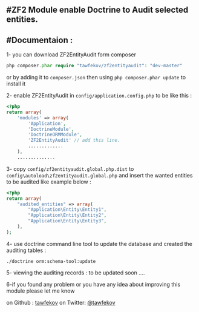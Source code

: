 #ZF2 Module enable Doctrine to Audit selected entities. 
-------------------------------------------------------
#Documentaion :  
--------------
1- you can download ZF2EntityAudit form composer 
```php
php composer.phar require "tawfekov/zf2entityaudit": "dev-master"
```
or by adding it to `composer.json` then using `php composer.phar update` to install it 

2- enable ZF2EntityAudit in `config/application.config.php` to be like this : 
```php
<?php
return array(
    'modules' => array(
        'Application',
        'DoctrineModule',
        'DoctrineORMModule',
        'ZF2EntityAudit' // add this line.
        .............
    ),
    ..............
```
3- copy `config/zf2entityaudit.global.php.dist` to `config\autoload\zf2entityaudit.global.php` and insert the wanted entities to be audited like example below : 
```php
<?php
return array(
    "audited_entities" => array(
        "Application\Entity\Entity1",
        "Application\Entity\Entity2",
        "Application\Entity\Entity3",
    ),
);
```

4- use doctrine command line tool to update the database and created the auditing tables :
```shell
./doctrine orm:schema-tool:update 
```

5- viewing the auditing records :
to be updated soon ....



6-if you found any problem or you have any idea about improving this module please let  me know 

on Github : [tawfekov]
on Twitter: [@tawfekov] 



[tawfekov]:https://github.com/tawfekov
[@tawfekov]:http://twitter.com/tawfekov
